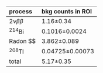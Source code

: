 | **process**      | **bkg counts in ROI** |
|:-----------------|:----------------------|
| $2\nu\beta\beta$ | 1.16±0.34             |
| $^{214}$Bi       | 0.1016±0.0024         |
| Radon $$         | 3.862±0.089           |
| $^{208}$Tl       | 0.04725±0.00073       |
| total            | 5.17±0.35             |
